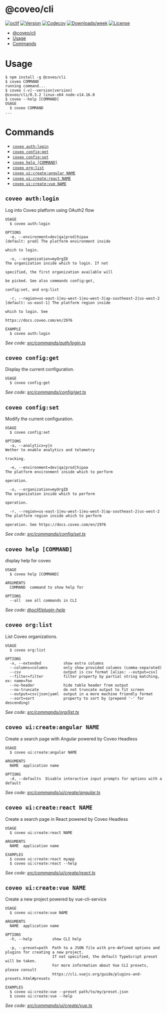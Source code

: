 # @coveo/cli

[![oclif](https://img.shields.io/badge/cli-oclif-brightgreen.svg)](https://oclif.io)
[![Version](https://img.shields.io/npm/v/@coveo/cli.svg)](https://npmjs.org/package/@coveo/cli)
[![Codecov](https://codecov.io/gh/coveo/cli/branch/master/graph/badge.svg)](https://codecov.io/gh/coveo/cli)
[![Downloads/week](https://img.shields.io/npm/dw/@coveo/cli.svg)](https://npmjs.org/package/@coveo/cli)
[![License](https://img.shields.io/npm/l/@coveo/cli.svg)](https://github.com/coveo/cli/blob/master/package.json)

<!-- toc -->

- [@coveo/cli](#coveocli)
- [Usage](#usage)
- [Commands](#commands)
<!-- tocstop -->

# Usage

<!-- usage -->

```sh-session
$ npm install -g @coveo/cli
$ coveo COMMAND
running command...
$ coveo (-v|--version|version)
@coveo/cli/0.3.2 linux-x64 node-v14.16.0
$ coveo --help [COMMAND]
USAGE
  $ coveo COMMAND
...
```

<!-- usagestop -->

# Commands

<!-- commands -->

- [`coveo auth:login`](#coveo-authlogin)
- [`coveo config:get`](#coveo-configget)
- [`coveo config:set`](#coveo-configset)
- [`coveo help [COMMAND]`](#coveo-help-command)
- [`coveo org:list`](#coveo-orglist)
- [`coveo ui:create:angular NAME`](#coveo-uicreateangular-name)
- [`coveo ui:create:react NAME`](#coveo-uicreatereact-name)
- [`coveo ui:create:vue NAME`](#coveo-uicreatevue-name)

## `coveo auth:login`

Log into Coveo platform using OAuth2 flow

```
USAGE
  $ coveo auth:login

OPTIONS
  -e, --environment=dev|qa|prod|hipaa                                  [default: prod] The platform environment inside
                                                                       which to login.

  -o, --organization=myOrgID                                           The organization inside which to login. If not
                                                                       specified, the first organization available will
                                                                       be picked. See also commands config:get,
                                                                       config:set, and org:list

  -r, --region=us-east-1|eu-west-1|eu-west-3|ap-southeast-2|us-west-2  [default: us-east-1] The platform region inside
                                                                       which to login. See
                                                                       https://docs.coveo.com/en/2976

EXAMPLE
  $ coveo auth:login
```

_See code: [src/commands/auth/login.ts](https://github.com/coveo/cli/blob/v0.3.2/src/commands/auth/login.ts)_

## `coveo config:get`

Display the current configuration.

```
USAGE
  $ coveo config:get
```

_See code: [src/commands/config/get.ts](https://github.com/coveo/cli/blob/v0.3.2/src/commands/config/get.ts)_

## `coveo config:set`

Modify the current configuration.

```
USAGE
  $ coveo config:set

OPTIONS
  -a, --analytics=y|n                                                  Wether to enable analytics and telemetry
                                                                       tracking.

  -e, --environment=dev|qa|prod|hipaa                                  The platform environment inside which to perform
                                                                       operation.

  -o, --organization=myOrgID                                           The organization inside which to perform
                                                                       operation.

  -r, --region=us-east-1|eu-west-1|eu-west-3|ap-southeast-2|us-west-2  The platform region inside which to perform
                                                                       operation. See https://docs.coveo.com/en/2976
```

_See code: [src/commands/config/set.ts](https://github.com/coveo/cli/blob/v0.3.2/src/commands/config/set.ts)_

## `coveo help [COMMAND]`

display help for coveo

```
USAGE
  $ coveo help [COMMAND]

ARGUMENTS
  COMMAND  command to show help for

OPTIONS
  --all  see all commands in CLI
```

_See code: [@oclif/plugin-help](https://github.com/oclif/plugin-help/blob/v3.2.1/src/commands/help.ts)_

## `coveo org:list`

List Coveo organizations.

```
USAGE
  $ coveo org:list

OPTIONS
  -x, --extended          show extra columns
  --columns=columns       only show provided columns (comma-separated)
  --csv                   output is csv format [alias: --output=csv]
  --filter=filter         filter property by partial string matching, ex: name=foo
  --no-header             hide table header from output
  --no-truncate           do not truncate output to fit screen
  --output=csv|json|yaml  output in a more machine friendly format
  --sort=sort             property to sort by (prepend '-' for descending)
```

_See code: [src/commands/org/list.ts](https://github.com/coveo/cli/blob/v0.3.2/src/commands/org/list.ts)_

## `coveo ui:create:angular NAME`

Create a search page with Angular powered by Coveo Headless

```
USAGE
  $ coveo ui:create:angular NAME

ARGUMENTS
  NAME  application name

OPTIONS
  -d, --defaults  Disable interactive input prompts for options with a default
```

_See code: [src/commands/ui/create/angular.ts](https://github.com/coveo/cli/blob/v0.3.2/src/commands/ui/create/angular.ts)_

## `coveo ui:create:react NAME`

Create a search page in React powered by Coveo Headless

```
USAGE
  $ coveo ui:create:react NAME

ARGUMENTS
  NAME  application name

EXAMPLES
  $ coveo ui:create:react myapp
  $ coveo ui:create:react --help
```

_See code: [src/commands/ui/create/react.ts](https://github.com/coveo/cli/blob/v0.3.2/src/commands/ui/create/react.ts)_

## `coveo ui:create:vue NAME`

Create a new project powered by vue-cli-service

```
USAGE
  $ coveo ui:create:vue NAME

ARGUMENTS
  NAME  application name

OPTIONS
  -h, --help         show CLI help

  -p, --preset=path  Path to a JSON file with pre-defined options and plugins for creating a new project.
                     If not specified, the default TypeScript preset will be taken.
                     For more information about Vue CLI presets, please consult
                     https://cli.vuejs.org/guide/plugins-and-presets.html#presets

EXAMPLES
  $ coveo ui:create:vue --preset path/to/my/preset.json
  $ coveo ui:create:vue --help
```

_See code: [src/commands/ui/create/vue.ts](https://github.com/coveo/cli/blob/v0.3.2/src/commands/ui/create/vue.ts)_
<!-- commandsstop -->

```

```
